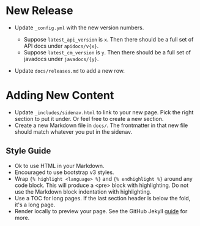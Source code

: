 New Release
===========

- Update `_config.yml` with the new version numbers.
  - Suppose `latest_api_version` is `x`. Then there should be a full set of API docs
    under `apidocs/v{x}`.
  - Suppose `latest_cm_version` is `y`. Then there should be a full set of
    javadocs under `javadocs/{y}`.

- Update `docs/releases.md` to add a new row.


Adding New Content
==================

- Update `_includes/sidenav.html` to link to your new page. Pick the right
  section to put it under. Or feel free to create a new section.
- Create a new Markdown file in `docs/`. The frontmatter in that new file should
  match whatever you put in the sidenav.

Style Guide
-----------
- Ok to use HTML in your Markdown.
- Encouraged to use bootstrap v3 styles.
- Wrap `{% highlight <language> %}` and `{% endhighlight %}` around any code
  block. This will produce a &lt;pre&gt; block with highlighting.
  Do not use the Markdown block indentation with highlighting.
- Use a TOC for long pages. If the last section header is below the fold, it's a
  long page.
- Render locally to preview your page. See the GitHub Jekyll
  [guide](https://help.github.com/articles/using-jekyll-with-pages) for more.
